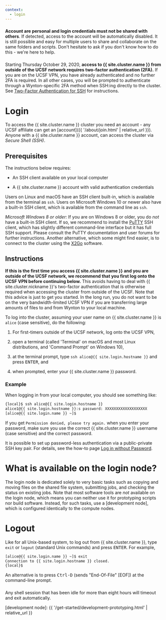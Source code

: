 ```yaml
---
context:
  - login
---
```


<div class="alert alert-danger" role="alert" style="margin-top: 3ex">
<strong>Account are personal and login credentials must not be shared with others</strong>. If detected, access to the account will be automatically disabled.  It is still possible and easy for multiple users to share and collaborate on the same folders and scripts.  Don't hesitate to ask if you don't know how to do this - we're here to help.
</div>

<div class="alert alert-warning" role="alert" style="margin-top: 3ex">
Starting Thursday October 29, 2020, <strong>access to {{ site.cluster.name }} from outside of the UCSF network requires two-factor authentication (2FA).</strong>
If you are on the UCSF VPN, you have already authenticated and no further 2FA is required.
In all other cases, you will be prompted to authenticate through a Wynton-specific 2FA method when SSH:ing directly to the cluster.  See <a href="{{ '/get-started/duo-signup.html' | relative_url }}">Two-Factor Authentication for SSH</a> for instructions.
</div>

# Login

To access the {{ site.cluster.name }} cluster you need an account - any UCSF affiliate can get an [account]({{ '/about/join.html' | relative_url }}).  Anyone with a {{ site.cluster.name }} account, can access the cluster via _Secure Shell (SSH)_.


## Prerequisites

The instructions below requires:

* An SSH client available on your local computer

* A {{ site.cluster.name }} account with valid authentication credentials

Users on Linux and macOS have an SSH client built-in, which is available from the terminal as `ssh`.  Users on Microsoft Windows 10 or newer also have a built-in SSH client, which is available from the command line as `ssh`.

_Microsoft Windows 8 or older:_ If you are on Windows 8 or older, you do _not_ have a built-in SSH client.  If so, we recommend to install the <a href="http://www.putty.org/">PuTTY</a> SSH client, which has slightly different command-line interface but it has full SSH support.  Please consult the PuTTY documentation and user forums for further instructions.
Another alternative, which some might find easier, is to connect to the cluster using the <a href="{{ 'howto/gui-x11fwd.html' | relative_url }}">X2Go</a> software.


## Instructions

<div class="alert alert-info" role="alert">
<strong>If this is the first time you access {{ site.cluster.name }} and you are outside of the UCSF network, we recommend that you first log onto the UCSF VPN before continuing below.</strong>  This avoids having to deal with {{ site.cluster.nickname }}'s two-factor authentication that is otherwise required when accessing the cluster from outside of the UCSF.  Note that this advice is just to get you started.  In the long run, you do not want to be on the very bandwidth-limited UCSF VPN if you are transferring large amounts of files to and from Wynton to your local machine.
</div>

To log into the cluster, assuming your user name on {{ site.cluster.name }} is `alice` (case sensitive), do the following:

1. For first-timers outside of the UCSF network, log onto the UCSF VPN,

2. open a terminal (called 'Terminal' on macOS and most Linux distributions, and 'Command Prompt' on Windows 10),

3. at the terminal prompt, type `ssh alice@{{ site.login.hostname }}` and press <kbd>ENTER</kbd>, and

4. when prompted, enter your {{ site.cluster.name }} password.


### Example

When logging in from your local computer, you should see something like:

```sh
{local}$ ssh alice@{{ site.login.hostname }}
alice1@{{ site.login.hostname }}:s password: XXXXXXXXXXXXXXXXXXX
[alice@{{ site.login.name }} ~]$ 
```


If you get `Permission denied, please try again.` when you enter your password, make sure you use the correct {{ site.cluster.name }} username (case sensitive) and the correct password.

<div class="alert alert-info" role="alert">
It is possible to set up password-less authentication via a public-private SSH key pair.  For details, see the how-to page <a href="{{ 'howto/log-in-without-pwd.html' | relative_url }}">Log in without Password</a>.
</div>


# What is available on the login node?

The login node is dedicated solely to very basic tasks such as copying and moving files on the shared file system, submitting jobs, and checking the status on existing jobs.  Note that most software tools are _not_ available on the login node, which means you can neither use it for prototyping scripts nor build software.  Instead, for such tasks, use a [development node], which is configured identically to the compute nodes.


# Logout

Like for all Unix-based system, to log out from {{ site.cluster.name }}, type `exit` or `logout` (standard Unix commands) and press <kbd>ENTER</kbd>.  For example,

```sh
[alice@{{ site.login.name }} ~]$ exit
Connection to {{ site.login.hostname }} closed.
{local}$ 
```

An alternative is to press <kbd>Ctrl-D</kbd> (sends "End-Of-File" [EOF]) at the command-line prompt.

<div class="alert alert-warning" role="alert" style="margin-top: 3ex">
Any shell session that has been idle for more than eight hours will timeout and exit automatically.
</div>


[development node]: {{ '/get-started/development-prototyping.html' | relative_url }}

